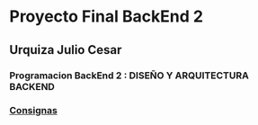 # Proyecto Final BackEnd 2
## Urquiza Julio Cesar
### Programacion BackEnd 2 : DISEÑO Y ARQUITECTURA BACKEND
### [Consignas](https://github.com/julio-urquiza/Proyecto-Final-BackEnd-2/blob/main/Consignas%20Entrega%201.md)